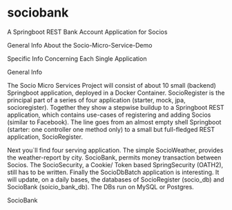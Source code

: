 # sociobank
A Springboot REST Bank Account Application for Socios

General Info About the Socio-Micro-Service-Demo

Specific Info Concerning Each Single Application 



General Info

The Socio Micro Services Project will consist of about 10 small (backend) Springboot application, deployed in a Docker Container. SocioRegister is the principal part of a series of four application (starter, mock, jpa, socioregister). Together they show a stepwise buildup to a Springboot REST application, which contains use-cases of registering and adding Socios (similar to Facebook). The line goes from an almost empty shell Springboot (starter: one controller one method only) to a small but full-fledged REST application, SocioRegister.

Next you`ll find four serving application. The simple SocioWeather, provides the weather-report by city. SocioBank, permits money transaction between Socios. The SocioSecurity, a Cookie/ Token based SpringSecurity (OATH2), still has to be written. Finally the SocioDbBatch application is interesting. It will update, on a daily bases, the databases of SocioRegister (socio_db) and SocioBank (soicio_bank_db). The DBs run on MySQL or Postgres.

SocioBank
